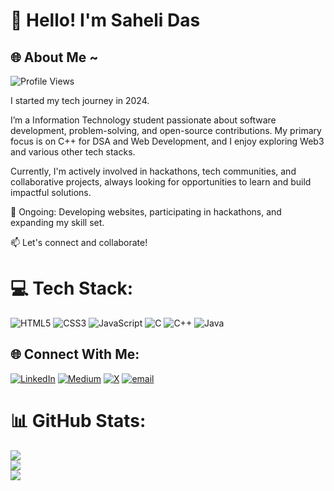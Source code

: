 # 👋 Hello! I'm Saheli Das
## 🌐 About Me ~
![Profile Views](https://komarev.com/ghpvc/?username=saheli56&color=blue)

I started my tech journey in 2024.

I’m a Information Technology student passionate about software development, problem-solving, and open-source contributions. My primary focus is on C++ for DSA and Web Development, and I enjoy exploring Web3 and various other tech stacks.

Currently, I'm actively involved in hackathons, tech communities, and collaborative projects, always looking for opportunities to learn and build impactful solutions.

🎯 Ongoing: Developing websites, participating in hackathons, and expanding my skill set.

📫 Let's connect and collaborate!

# 💻 Tech Stack:
![HTML5](https://img.shields.io/badge/html5-%23E34F26.svg?style=flat&logo=html5&logoColor=white) ![CSS3](https://img.shields.io/badge/css3-%231572B6.svg?style=flat&logo=css3&logoColor=white) ![JavaScript](https://img.shields.io/badge/javascript-%23323330.svg?style=flat&logo=javascript&logoColor=%23F7DF1E) ![C](https://img.shields.io/badge/c-%2300599C.svg?style=flat&logo=c&logoColor=white) ![C++](https://img.shields.io/badge/c++-%2300599C.svg?style=flat&logo=c%2B%2B&logoColor=white) ![Java](https://img.shields.io/badge/java-%23ED8B00.svg?style=flat&logo=openjdk&logoColor=white)

## 🌐 Connect With Me:
[![LinkedIn](https://img.shields.io/badge/LinkedIn-%230077B5.svg?logo=linkedin&logoColor=white)](https://www.linkedin.com/in/saheli-das-5b2490313/) [![Medium](https://img.shields.io/badge/Medium-12100E?logo=medium&logoColor=white)](https://medium.com/@sahelidas0506) [![X](https://img.shields.io/badge/X-black.svg?logo=X&logoColor=white)](https://x.com/Saheli5606) [![email](https://img.shields.io/badge/Email-D14836?logo=gmail&logoColor=white)](mailto:sahelidas0506@gmail.com) 

# 📊 GitHub Stats:
![](https://github-readme-stats.vercel.app/api?username=saheli56&theme=chartreuse-dark&hide_border=false&include_all_commits=false&count_private=false)<br/>
![](https://nirzak-streak-stats.vercel.app/?user=saheli56&theme=chartreuse-dark&hide_border=false)<br/>
![](https://github-readme-stats.vercel.app/api/top-langs/?username=saheli56&theme=chartreuse-dark&hide_border=false&include_all_commits=false&count_private=false&layout=compact)
